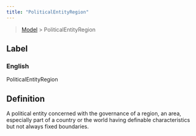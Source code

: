 ```yaml
---
title: "PoliticalEntityRegion"
---
```


> [Model](./../) > PoliticalEntityRegion

## Label

### English
PoliticalEntityRegion


## Definition
A political entity concerned with the governance of a region, an area, especially part of a country or the world having definable characteristics but not always fixed boundaries. 


    

